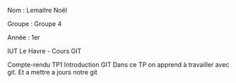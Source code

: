 Nom : Lemaitre Noël 

Groupe : Groupe 4

Année : 1er

IUT Le Havre - Cours GIT

Compte-rendu TP1 Introduction GIT
Dans ce TP on apprend à travailler avec git. Et a mettre a jours notre git